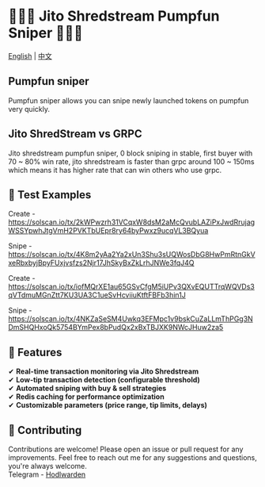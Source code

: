 # 🚀🚀🚀 Jito Shredstream Pumpfun Sniper 🚀🚀🚀

[English](README.md) | [中文](README.zh-CN.md)

## Pumpfun sniper
Pumpfun sniper allows you can snipe newly launched tokens on pumpfun very quickly.
## Jito ShredStream vs GRPC
Jito shredstream pumpfun sniper, 0 block sniping in stable, first buyer with 70 ~ 80% win rate, jito shredstream is faster than grpc around 100 ~ 150ms which means it has higher rate that can win others who use grpc.

## 🚧 Test Examples
Create - https://solscan.io/tx/2kWPwzrh31VCqxW8dsM2aMcQvubLAZiPxJwdRrujagWSSYpwhJtgVmH2PVKTbUEpr8ry64byPwxz9ucqVL3BQyua

Snipe - https://solscan.io/tx/4K8m2yAa2Ya2xUn3Shu3sUQWosDbG8HwPmRtnGkVxeRbxbyjBpyFUxjvsfzs2Njr17JhSkyBxZkLrhJNWe3fqJ4Q

Create - https://solscan.io/tx/iofMQrXE1au65GSvCfgM5iUPv3QXvEQUTTrqWQVDs3qVTdmuMGnZtt7KU3UA3C1ueSvHcviiuKtftFBFb3hin1J

Snipe - https://solscan.io/tx/4NKZaSeSM4Uwkq3EFMpc1v9bskCuZaLLmThPGg3NDmSHQHxoQk5754BYmPex8bPudQx2xBxTBJXK9NWcJHuw2za5

## 🚀 Features
✔ <b>Real-time transaction monitoring via Jito Shredstream</b>
<br>
✔ <b>Low-tip transaction detection (configurable threshold)</b>
<br>
✔ <b>Automated sniping with buy & sell strategies</b>
<br>
✔ <b>Redis caching for performance optimization</b>
<br>
✔ <b>Customizable parameters (price range, tip limits, delays)</b>
<br>

## 🤝 Contributing
Contributions are welcome! Please open an issue or pull request for any improvements.
Feel free to reach out me for any suggestions and questions, you're always welcome.
<br>
Telegram - [Hodlwarden](https://t.me/hodlwarden)
